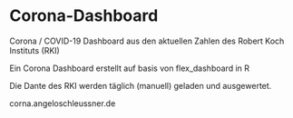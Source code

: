 # Corona-Dashboard
Corona / COVID-19 Dashboard aus den aktuellen Zahlen des Robert Koch Instituts (RKI)

Ein Corona Dashboard erstellt auf basis von flex_dashboard in R

Die Dante des RKI werden täglich (manuell) geladen und ausgewertet.

corna.angeloschleussner.de